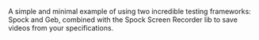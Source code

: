 A simple and minimal example of using two incredible testing frameworks: Spock and Geb, combined with the
Spock Screen Recorder lib to save videos from your specifications. 